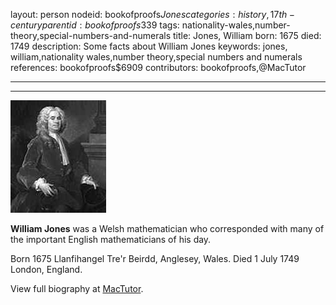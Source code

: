 layout: person
nodeid: bookofproofs$Jones
categories: history,17th-century
parentid: bookofproofs$339
tags: nationality-wales,number-theory,special-numbers-and-numerals
title: Jones, William
born: 1675
died: 1749
description: Some facts about William Jones
keywords: jones, william,nationality wales,number theory,special numbers and numerals
references: bookofproofs$6909
contributors: bookofproofs,@MacTutor

---


---

![Jones.jpg](https://github.com/bookofproofs/bookofproofs.github.io/blob/main/_sources/_assets/images/portraits/Jones.jpg?raw=true)

**William Jones** was a Welsh mathematician who corresponded with many of the important English mathematicians of his day.

Born 1675 Llanfihangel Tre'r Beirdd, Anglesey, Wales. Died 1 July 1749 London, England.


View full biography at [MacTutor](https://mathshistory.st-andrews.ac.uk/Biographies/Jones/).